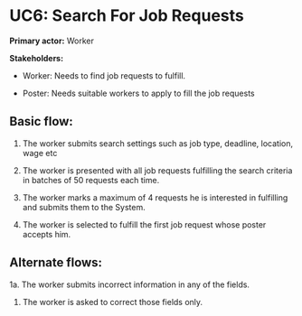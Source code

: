 # UC6: Search For Job Requests

**Primary actor:** Worker

**Stakeholders:**

-   Worker: Needs to find job requests to fulfill.
    
-   Poster: Needs suitable workers to apply to fill the job requests
    

  

## Basic flow:

1.  The worker submits search settings such as job type, deadline, location, wage etc
    
2.  The worker is presented with all job requests fulfilling the search criteria in batches of 50 requests each time.
    
3.  The worker marks a maximum of 4 requests he is interested in fulfilling and submits them to the System.
    
4.  The worker is selected to fulfill the first job request whose poster accepts him.
    

  

## Alternate flows:

1a. The worker submits incorrect information in any of the fields.

1.  The worker is asked to correct those fields only. 
